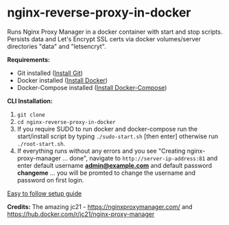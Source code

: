 # nginx-reverse-proxy-in-docker

Runs Nginx Proxy Manager in a docker container with start and stop scripts.  Persists data and Let's Encrypt SSL certs via docker volumes/server directories "data" and "letsencryt".

**Requirements:**

* Git installed ([Install Git](https://git-scm.com/book/en/v2/Getting-Started-Installing-Git))
* Docker installed ([Install Docker](https://docs.docker.com/get-docker/))
* Docker-Compose installed ([Install Docker-Compose](https://docs.docker.com/compose/install/))

**CLI Installation:**

1. `git clone `
2. `cd nginx-reverse-proxy-in-docker`
3. If you require SUDO to run docker and docker-compose run the start/install script by typing `./sudo-start.sh` [then enter] otherwise run `./root-start.sh`.
4. If everything runs without any errors and you see "Creating nginx-proxy-manager ... done", navigate to `http://server-ip-address:81` and enter default username **admin@example.com** and default password **changeme** ... you will be promted to change the username and password on first login.

[Easy to follow setup guide](https://nginxproxymanager.com/guide/#project-goal)


**Credits:**  The amazing jc21 - https://nginxproxymanager.com/ and https://hub.docker.com/r/jc21/nginx-proxy-manager
